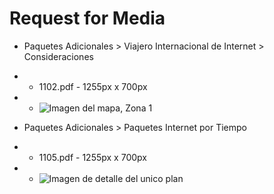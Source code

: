 # Request for Media

- Paquetes Adicionales > Viajero Internacional de Internet > Consideraciones
- - 1102.pdf - 1255px x 700px
- - ![Imagen del mapa, Zona 1](https://dl2.pushbulletusercontent.com/rGfOu3CSRj5apOMx9qEBxSgWeKP2nCi3/IMG_20171219_225037.png)

- Paquetes Adicionales > Paquetes Internet por Tiempo
- - 1105.pdf - 1255px x 700px
- - ![Imagen de detalle del unico plan](https://dl2.pushbulletusercontent.com/T4KPCpXfTbPBUMzpgUCRUtXjTlML30B8/IMG_20171220_111055.png)